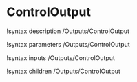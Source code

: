 <!-- MOOSE Documentation Stub: Remove this when content is added. -->

# ControlOutput
!syntax description /Outputs/ControlOutput

!syntax parameters /Outputs/ControlOutput

!syntax inputs /Outputs/ControlOutput

!syntax children /Outputs/ControlOutput
